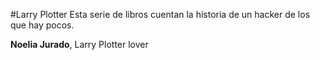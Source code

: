 #Larry Plotter
Esta serie de libros cuentan la historia de un hacker de los que hay pocos.

**Noelia Jurado**, Larry Plotter lover
